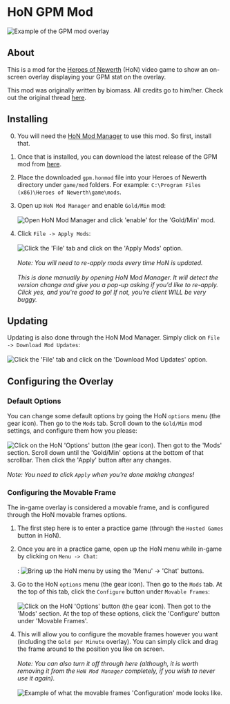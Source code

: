 # HoN GPM Mod

![Example of the GPM mod overlay](https://i.imgur.com/l9qjtoV.jpg)

## About
This is a mod for the [Heroes of Newerth](http://www.heroesofnewerth.com/) (HoN) video game to show an on-screen overlay displaying your GPM stat on the overlay.

This mod was originally written by biomass. All credits go to him/her. Check out the original thread [here](http://forums.heroesofnewerth.com/showthread.php?79795-Gold-per-Minute-%28movable-frame%29-1-2-%2819-Feb-2011%29&p=15664502&viewfull=1#post15664502).

## Installing
0. You will need the [HoN Mod Manager](https://forums.heroesofnewerth.com/index.php?/topic/112-hon-mod-manager-download/) to use this mod. So first, install that.

1. Once that is installed, you can download the latest release of the GPM mod from [here](https://github.com/mrhappyasthma/HoN-GPM-Mod/releases/download/Latest/gpm.honmod).

2. Place the downloaded `gpm.honmod` file into your Heroes of Newerth directory under `game/mod` folders. For example: `C:\Program Files (x86)\Heroes of Newerth\game\mods`.

3. Open up `HoN Mod Manager` and enable `Gold/Min` mod: <br/><br/>
![Open HoN Mod Manager and click 'enable' for the 'Gold/Min' mod.](https://i.imgur.com/11HDCOW.jpg) 

4. Click `File -> Apply Mods`: <br/><br/>
![Click the 'File' tab and click on the 'Apply Mods' option.](https://i.imgur.com/Av3U78H.png) <br/><br/>
*Note: You will need to re-apply mods every time HoN is updated.* <br/><br/>
*This is done manually by opening HoN Mod Manager. It will detect the version change and give you a pop-up asking if you'd like to re-apply. Click yes, and you're good to go! If not, you're client WILL be very buggy.*

## Updating
Updating is also done through the HoN Mod Manager. Simply click on `File -> Download Mod Updates`: <br/><br/>
![Click the 'File' tab and click on the 'Download Mod Updates' option.](https://camo.githubusercontent.com/7bed1c0b728ecc34d093de1197aab7950472fa7d/687474703a2f2f692e696d6775722e636f6d2f726264515a7a752e706e67)

## Configuring the Overlay
### Default Options
You can change some default options by going the HoN `options` menu (the gear icon). Then go to the `Mods` tab. Scroll down to the `Gold/Min` mod settings, and configure them how you please: <br/><br/>
![Click on the HoN 'Options' button (the gear icon). Then got to the 'Mods' section. Scroll down until the 'Gold/Min' options at the bottom of that scrollbar. Then click the 'Apply' button after any changes.](https://i.imgur.com/Ie6tNwc.png) <br/><br/>
*Note: You need to click `Apply` when you're done making changes!*

### Configuring the Movable Frame
The in-game overlay is considered a movable frame, and is configured through the HoN movable frames options.

1. The first step here is to enter a practice game (through the `Hosted Games` button in HoN).

2. Once you are in a practice game, open up the HoN menu while in-game by clicking on `Menu -> Chat`: <br/><br/>:
![Bring up the HoN menu by using the 'Menu' -> 'Chat' buttons.](http://i.imgur.com/iU4b4yk.png)

3. Go to the HoN `options` menu (the gear icon). Then go to the `Mods` tab. At the top of this tab, click the `Configure` button under `Movable Frames`: <br/><br/>
![Click on the HoN 'Options' button (the gear icon). Then got to the 'Mods' section. At the top of these options, click the 'Configure' button under 'Movable Frames'.](http://i.imgur.com/2ksL7WC.jpg)

4. This will allow you to configure the movable frames however you want (including the `Gold per Minute` overlay). You can simply click and drag the frame around to the position you like on screen. <br/><br/>
*Note: You can also turn it off through here (although, it is worth removing it from the `HoN Mod Manager` completely, if you wish to never use it again).* <br/><br/>
![Example of what the movable frames 'Configuration' mode looks like.](https://i.imgur.com/oIP35LC.jpg)

